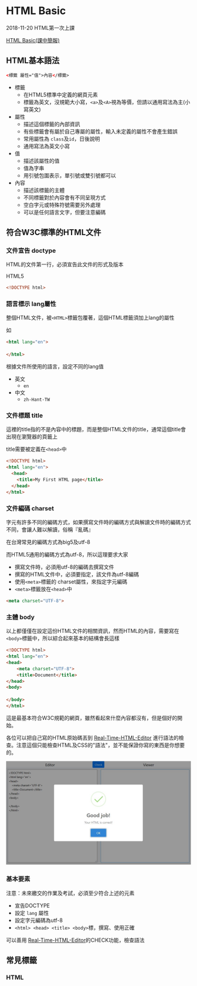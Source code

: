 # HTML Basic

2018-11-20 HTML第一次上課

[HTML Basic(課中簡報)](https://hackmd.io/p/BJh5ZWVoW#/)

## HTML基本語法

```html
<標籤 屬性="值">內容</標籤>
```

- 標籤
    - 在HTML5標準中定義的網頁元素
    - 標籤為英文，沒規範大小寫，```<a>```及```<A>```視為等價，但請以通用寫法為主(小寫英文)
- 屬性
    - 描述這個標籤的內部資訊
    - 有些標籤會有屬於自己專屬的屬性，輸入未定義的屬性不會產生錯誤
    - 常用屬性為 ```class```及```id```，日後說明
    - 通用寫法為英文小寫
- 值
    - 描述該屬性的值
    - 值為字串
    - 用引號包圍表示，單引號或雙引號都可以
- 內容
    - 描述該標籤的主體
    - 不同標籤對於內容會有不同呈現方式
    - 空白字元或特殊符號需要另外處理
    - 可以是任何語言文字，但要注意編碼

## 符合W3C標準的HTML文件

### 文件宣告 doctype

HTML的文件第一行，必須宣告此文件的形式及版本

HTML5

```html
<!DOCTYPE html>
```

### 語言標示 lang屬性

整個HTML文件，被```<HTML>```標籤包覆著，這個HTML標籤須加上lang的屬性

如
```html
<html lang="en">

</html>
```

根據文件所使用的語言，設定不同的lang值

- 英文 
    - ```en```
- 中文
    - ```zh-Hant-TW```

### 文件標題 title

這裡的title指的不是內容中的標題，而是整個HTML文件的title，通常這個title會出現在瀏覽器的頁籤上

title需要被定義在```<head>```中

```html
<!DOCTYPE html>
<html lang="en">
  <head>
    <title>My First HTML page</title>
  </head>
</html>
```

### 文件編碼 charset

字元有許多不同的編碼方式，如果撰寫文件時的編碼方式與解讀文件時的編碼方式不同，會讓人難以解讀，俗稱『亂碼』

在台灣常見的編碼方式為big5及utf-8

而HTML5通用的編碼方式為utf-8，所以這理要求大家

- 撰寫文件時，必須用utf-8的編碼去撰寫文件
- 撰寫的HTML文件中，必須要指定，該文件為utf-8編碼
- 使用```<meta>```標籤的 charset屬性，來指定字元編碼
- ```<meta>```標籤放在```<head>```中

```html
<meta charset="UTF-8">
```

### 主體 body

以上都僅僅在設定這份HTML文件的相關資訊，然而HTML的內容，需要寫在```<body>```標籤中，所以綜合起來基本的結構會長這樣

```html
<!DOCTYPE html>
<html lang="en">
<head>
    <meta charset="UTF-8">
    <title>Document</title>
</head>
<body>
    
</body>
</html>
```

這是最基本符合W3C規範的網頁，雖然看起來什麼內容都沒有，但是個好的開始。

各位可以把自己寫的HTML原始碼丟到 [Real-Time-HTML-Editor](https://yubintw.github.io/Real-Time-HTML-Editor/) 進行語法的檢查。注意這個只能檢查HTML及CSS的"語法"，並不能保證你寫的東西是你想要的。

![](img/check_basic_html.jpg)

### 基本要素

注意：未來繳交的作業及考試，必須至少符合上述的元素

- 宣告DOCTYPE
- 設定 ```lang``` 屬性
- 設定字元編碼為utf-8
- ```<html> <head> <title> <body>```標，撰寫、使用正確

可以善用 [Real-Time-HTML-Editor](https://yubintw.github.io/Real-Time-HTML-Editor/)的CHECK功能，檢查語法

## 常見標籤



### HTML